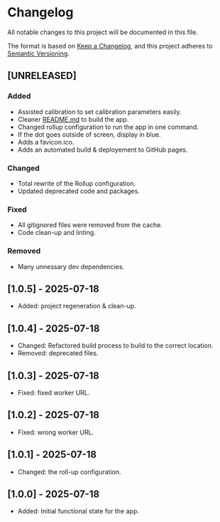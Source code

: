 # Changelog

All notable changes to this project will be documented in this file.

The format is based on [Keep a Changelog](https://keepachangelog.com/en/1.1.0/),
and this project adheres to [Semantic Versioning](https://semver.org/spec/v2.0.0.html).

## [UNRELEASED]

### Added

- Assisted calibration to set calibration parameters easily.
- Cleaner [README.md](./README.md) to build the app.
- Changed rollup configuration to run the app in one command.
- If the dot goes outside of screen, display in blue.
- Adds a favicon.ico.
- Adds an automated build & deployement to GitHub pages.

### Changed

- Total rewrite of the Rollup configuration.
- Updated deprecated code and packages.

### Fixed

- All gitignored files were removed from the cache.
- Code clean-up and linting.

### Removed

- Many unnessary dev dependencies.

## [1.0.5] - 2025-07-18

- Added: project regeneration & clean-up.

## [1.0.4] - 2025-07-18

- Changed: Refactored build process to build to the correct location.
- Removed: deprecated files.

## [1.0.3] - 2025-07-18

- Fixed: fixed worker URL.

## [1.0.2] - 2025-07-18

- Fixed: wrong worker URL.

## [1.0.1] - 2025-07-18

- Changed: the roll-up configuration.

## [1.0.0] - 2025-07-18

- Added: Initial functional state for the app.
